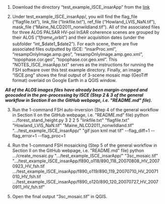 1. Download the directory “test_example_ISCE_insarApp” from the [link](https://drive.google.com/file/d/1za9J2Jt3lKFPS7NZW7gGISeXJhT5EdDH/view?usp=sharing)

2. Under test_example_ISCE_insarApp/, you will find the flag_file (“flagfile.txt”), link_file (“linkfile.txt”), ref_file (“Howland_LVIS_NaN.tif”), mask_file (“Maine_NLCD2011_nonwildland.tif”). All of the associated files for three ALOS PALSAR HV-pol InSAR coherence scenes are grouped by their ALOS (“f$frame_o$orbit”) and their acquisition dates (under the subfolder “int_$date1_$date2”). For each scene, there are five associated files outputted by ISCE: “insarProc.xml”, “resampOnlyImage.amp.geo”, “resampOnlyImage.amp.geo.xml”, “topophase.cor.geo”, “topophase.cor.geo.xml”. This "NOTES_ISCE_insarApp.txt" serves as the instructions for running the FSH software over this test example directory. Finally, an image “ISCE.png” shows the final output of 3-scene mosaic map (GeoTiff format) overlaid on Google Earth in a QGIS window. 

***All of the ALOS images files have already been margin-cropped and geocoded in the pre-processing by ISCE (Step 2 & 3 of the general workflow in Section II on the GitHub webpage, i.e. "README.md" file).***

3. Run the 1-command FSH auto-inversion (Step 4 of the general workflow in Section II on the GitHub webpage, i.e. "README.md" file)
python .../forest_stand_height.py 3 2 2 5 "linkfile.txt" "flagfile.txt" "Howland_LVIS_NaN.tif" "Maine_NLCD2011_nonwildland.tif" “.../test_example_ISCE_insarApp/" "gif json kml mat tif" --flag_diff=1 --flag_error=1  --flag_proc=1

4. Run the 1-command FSH mosaicking (Step 5 of the general workflow in Section II on the GitHub webpage, i.e. "README.md" file)
python .../create_mosaic.py ".../test_example_ISCE_insarApp/" "3sc_mosaic.tif" ".../test_example_ISCE_insarApp/f890_o118/890_118_20070808_HV_20070923_HV_fsh.tif .../test_example_ISCE_insarApp/f890_o119/890_119_20070710_HV_20071010_HV_fsh.tif .../test_example_ISCE_insarApp/f890_o120/890_120_20070727_HV_20070911_HV_fsh.tif"

5. Open the final output “3sc_mosaic.tif” in QGIS.
